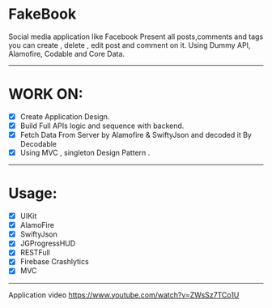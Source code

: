 # FakeBook 
Social media application like Facebook 
Present all posts,comments and tags you can create , delete , edit post and comment on it.
Using Dummy API, Alamofire, Codable and Core Data.


---
# WORK ON: 
- [X] Create Application Design.
- [X] Build Full APIs logic and sequence with backend. 
- [X] Fetch Data From Server by Alamofire & SwiftyJson and decoded it By Decodable 
- [X] Using MVC , singleton Design Pattern .

---

# Usage: 
- [X] UIKit
- [X] AlamoFire
- [X] SwiftyJson
- [X] JGProgressHUD
- [X] RESTFull
- [X] Firebase Crashlytics
- [X] MVC

---

 Application video
https://www.youtube.com/watch?v=ZWsSz7TCo1U

